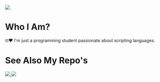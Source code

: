 ![](https://files.catbox.moe/w457k9.gif)

# Who I Am?

🤓❤ I'm just a programming student passionate about scripting languages.

# See Also My Repo's

<a href="https://github.com/CollenMenezes/ZoFinder"> ![](https://files.catbox.moe/t84u93.png) </a>
<a href="https://github.com/CollenMenezes/AndreSSa"> ![](https://files.catbox.moe/rsg2h3.png) </a>

